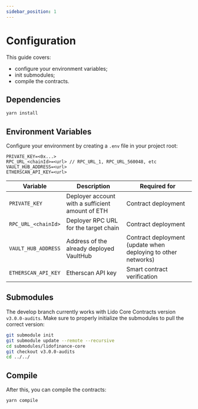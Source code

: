 ```yaml
---
sidebar_position: 1
---
```


# Configuration

This guide covers:

- configure your environment variables;
- init submodules;
- compile the contracts.

## Dependencies

```bash
yarn install
```

## Environment Variables

Configure your environment by creating a `.env` file in your project root:

```.env
PRIVATE_KEY=<0x...>
RPC_URL_<chainId>=<url> // RPC_URL_1, RPC_URL_560048, etc
VAULT_HUB_ADDRESS=<url>
ETHERSCAN_API_KEY=<url>
```

| Variable            | Description                                      | Required for                                                  |
| ------------------- | ------------------------------------------------ | ------------------------------------------------------------- |
| `PRIVATE_KEY`       | Deployer account with a sufficient amount of ETH | Contract deployment                                           |
| `RPC_URL_<chainId>` | Deployer RPC URL for the target chain            | Contract deployment                                           |
| `VAULT_HUB_ADDRESS` | Address of the already deployed VaultHub         | Contract deployment (update when deploying to other networks) |
| `ETHERSCAN_API_KEY` | Etherscan API key                                | Smart contract verification                                   |

## Submodules

The develop branch currently works with Lido Core Contracts version `v3.0.0-audits`.
Make sure to properly initialize the submodules to pull the correct version:

```bash
git submodule init
git submodule update --remote --recursive
cd submodules/lidofinance-core
git checkout v3.0.0-audits
cd ../../
```

## Compile

After this, you can compile the contracts:

```bash
yarn compile
```
